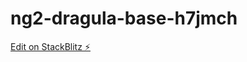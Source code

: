 # ng2-dragula-base-h7jmch

[Edit on StackBlitz ⚡️](https://stackblitz.com/edit/ng2-dragula-base-h7jmch)